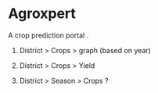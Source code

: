 # Agroxpert

A crop prediction portal .

1. District > Crops > graph (based on year)
2. District > Crops > Yield

3. District > Season > Crops ?
